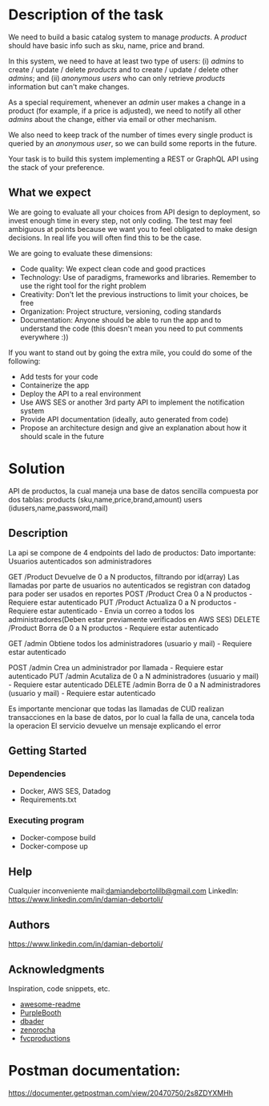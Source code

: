 # Description of the task

We need to build a basic catalog system to manage _products_. A _product_ should have basic info such as sku, name, price and brand.

In this system, we need to have at least two type of users: (i) _admins_ to create / update / delete _products_ and to create / update / delete other _admins_; and (ii) _anonymous users_ who can only retrieve _products_ information but can't make changes.

As a special requirement, whenever an _admin_ user makes a change in a product (for example, if a price is adjusted), we need to notify all other _admins_ about the change, either via email or other mechanism.

We also need to keep track of the number of times every single product is queried by an _anonymous user_, so we can build some reports in the future.

Your task is to build this system implementing a REST or GraphQL API using the stack of your preference. 

## What we expect
We are going to evaluate all your choices from API design to deployment, so invest enough time in every step, not only coding. The test may feel ambiguous at points because we want you to feel obligated to make design decisions. In real life you will often find this to be the case.

We are going to evaluate these dimensions:
- Code quality: We expect clean code and good practices
- Technology: Use of paradigms, frameworks and libraries. Remember to use the right tool for the right problem
- Creativity: Don't let the previous instructions to limit your choices, be free
- Organization: Project structure, versioning, coding standards
- Documentation: Anyone should be able to run the app and to understand the code (this doesn't mean you need to put comments everywhere :))

If you want to stand out by going the extra mile, you could do some of the following:
- Add tests for your code
- Containerize the app
- Deploy the API to a real environment
- Use AWS SES or another 3rd party API to implement the notification system
- Provide API documentation (ideally, auto generated from code)
- Propose an architecture design and give an explanation about how it should scale in the future

# Solution

API de productos, la cual maneja una base de datos sencilla compuesta por dos tablas:
products (sku,name,price,brand,amount)
users (idusers,name,password,mail)


## Description

La api se compone de 4 endpoints del lado de productos:
Dato importante: Usuarios autenticados son administradores

GET /Product
Devuelve de 0 a N productos, filtrando por id(array)
Las llamadas por parte de usuarios no autenticados se registran con datadog para poder ser usados en reportes
POST /Product
Crea 0 a N productos - Requiere estar autenticado
PUT /Product 
Actualiza 0 a N productos - Requiere estar autenticado - Envia un correo a todos los administradores(Deben estar previamente verificados en AWS SES)
DELETE /Product
Borra de 0 a N productos - Requiere estar autenticado

GET /admin
Obtiene todos los administradores (usuario y mail) - Requiere estar autenticado

POST /admin
Crea un administrador por llamada - Requiere estar autenticado
PUT /admin
Acutaliza de 0 a N administradores (usuario y mail) - Requiere estar autenticado
DELETE /admin
Borra de 0 a N administradores (usuario y mail) - Requiere estar autenticado

Es importante mencionar que todas las llamadas de CUD realizan transacciones en la base de datos, por lo cual la falla de una, cancela toda la operacion
El servicio devuelve un mensaje explicando el error

## Getting Started

### Dependencies

* Docker, AWS SES, Datadog
* Requirements.txt

### Executing program

* Docker-compose build 
* Docker-compose up

## Help

Cualquier inconveniente
mail:damiandebortolilb@gmail.com
LinkedIn: https://www.linkedin.com/in/damian-debortoli/
## Authors

https://www.linkedin.com/in/damian-debortoli/


## Acknowledgments

Inspiration, code snippets, etc.
* [awesome-readme](https://github.com/matiassingers/awesome-readme)
* [PurpleBooth](https://gist.github.com/PurpleBooth/109311bb0361f32d87a2)
* [dbader](https://github.com/dbader/readme-template)
* [zenorocha](https://gist.github.com/zenorocha/4526327)
* [fvcproductions](https://gist.github.com/fvcproductions/1bfc2d4aecb01a834b46)


# Postman documentation:
https://documenter.getpostman.com/view/20470750/2s8ZDYXMHh